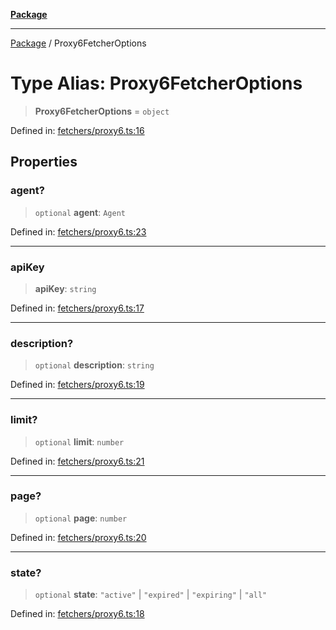 [**Package**](../README.md)

***

[Package](../globals.md) / Proxy6FetcherOptions

# Type Alias: Proxy6FetcherOptions

> **Proxy6FetcherOptions** = `object`

Defined in: [fetchers/proxy6.ts:16](https://github.com/AlexXanderGrib/proxy-master/blob/d9889b922817ac03c7a235b832a590a4ef34fb55/src/fetchers/proxy6.ts#L16)

## Properties

### agent?

> `optional` **agent**: `Agent`

Defined in: [fetchers/proxy6.ts:23](https://github.com/AlexXanderGrib/proxy-master/blob/d9889b922817ac03c7a235b832a590a4ef34fb55/src/fetchers/proxy6.ts#L23)

***

### apiKey

> **apiKey**: `string`

Defined in: [fetchers/proxy6.ts:17](https://github.com/AlexXanderGrib/proxy-master/blob/d9889b922817ac03c7a235b832a590a4ef34fb55/src/fetchers/proxy6.ts#L17)

***

### description?

> `optional` **description**: `string`

Defined in: [fetchers/proxy6.ts:19](https://github.com/AlexXanderGrib/proxy-master/blob/d9889b922817ac03c7a235b832a590a4ef34fb55/src/fetchers/proxy6.ts#L19)

***

### limit?

> `optional` **limit**: `number`

Defined in: [fetchers/proxy6.ts:21](https://github.com/AlexXanderGrib/proxy-master/blob/d9889b922817ac03c7a235b832a590a4ef34fb55/src/fetchers/proxy6.ts#L21)

***

### page?

> `optional` **page**: `number`

Defined in: [fetchers/proxy6.ts:20](https://github.com/AlexXanderGrib/proxy-master/blob/d9889b922817ac03c7a235b832a590a4ef34fb55/src/fetchers/proxy6.ts#L20)

***

### state?

> `optional` **state**: `"active"` \| `"expired"` \| `"expiring"` \| `"all"`

Defined in: [fetchers/proxy6.ts:18](https://github.com/AlexXanderGrib/proxy-master/blob/d9889b922817ac03c7a235b832a590a4ef34fb55/src/fetchers/proxy6.ts#L18)
